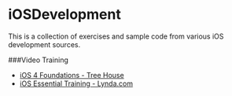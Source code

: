 iOSDevelopment
==============

This is a collection of exercises and sample code from various iOS development sources.

###Video Training
* [iOS 4 Foundations - Tree House](http://teamtreehouse.com/library/ios-development/ios-4-foundations)
* [iOS Essential Training - Lynda.com](http://www.lynda.com/iOS-tutorials/iOS-SDK-Essential-Training/92179-2.html)